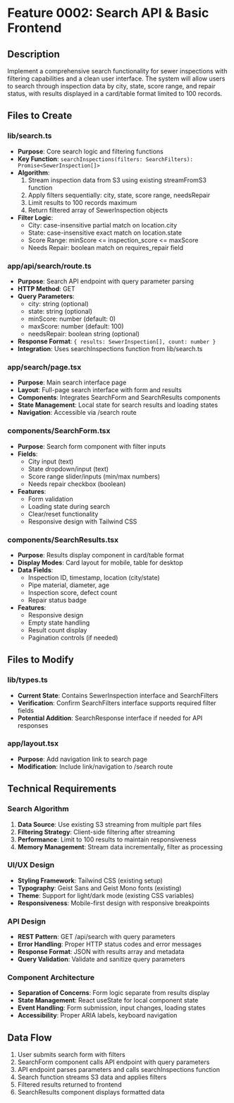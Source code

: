 # Feature 0002: Search API & Basic Frontend

## Description
Implement a comprehensive search functionality for sewer inspections with filtering capabilities and a clean user interface. The system will allow users to search through inspection data by city, state, score range, and repair status, with results displayed in a card/table format limited to 100 records.

## Files to Create

### lib/search.ts
- **Purpose**: Core search logic and filtering functions
- **Key Function**: `searchInspections(filters: SearchFilters): Promise<SewerInspection[]>`
- **Algorithm**:
  1. Stream inspection data from S3 using existing streamFromS3 function
  2. Apply filters sequentially: city, state, score range, needsRepair
  3. Limit results to 100 records maximum
  4. Return filtered array of SewerInspection objects
- **Filter Logic**:
  - City: case-insensitive partial match on location.city
  - State: case-insensitive exact match on location.state  
  - Score Range: minScore <= inspection_score <= maxScore
  - Needs Repair: boolean match on requires_repair field

### app/api/search/route.ts
- **Purpose**: Search API endpoint with query parameter parsing
- **HTTP Method**: GET
- **Query Parameters**:
  - city: string (optional)
  - state: string (optional) 
  - minScore: number (default: 0)
  - maxScore: number (default: 100)
  - needsRepair: boolean string (optional)
- **Response Format**: `{ results: SewerInspection[], count: number }`
- **Integration**: Uses searchInspections function from lib/search.ts

### app/search/page.tsx
- **Purpose**: Main search interface page
- **Layout**: Full-page search interface with form and results
- **Components**: Integrates SearchForm and SearchResults components
- **State Management**: Local state for search results and loading states
- **Navigation**: Accessible via /search route

### components/SearchForm.tsx
- **Purpose**: Search form component with filter inputs
- **Fields**:
  - City input (text)
  - State dropdown/input (text)
  - Score range slider/inputs (min/max numbers)
  - Needs repair checkbox (boolean)
- **Features**:
  - Form validation
  - Loading state during search
  - Clear/reset functionality
  - Responsive design with Tailwind CSS

### components/SearchResults.tsx
- **Purpose**: Results display component in card/table format
- **Display Modes**: Card layout for mobile, table for desktop
- **Data Fields**: 
  - Inspection ID, timestamp, location (city/state)
  - Pipe material, diameter, age
  - Inspection score, defect count
  - Repair status badge
- **Features**:
  - Responsive design
  - Empty state handling
  - Result count display
  - Pagination controls (if needed)

## Files to Modify

### lib/types.ts
- **Current State**: Contains SewerInspection interface and SearchFilters
- **Verification**: Confirm SearchFilters interface supports required filter fields
- **Potential Addition**: SearchResponse interface if needed for API responses

### app/layout.tsx
- **Purpose**: Add navigation link to search page
- **Modification**: Include link/navigation to /search route

## Technical Requirements

### Search Algorithm
1. **Data Source**: Use existing S3 streaming from multiple part files
2. **Filtering Strategy**: Client-side filtering after streaming
3. **Performance**: Limit to 100 results to maintain responsiveness
4. **Memory Management**: Stream data incrementally, filter as processing

### UI/UX Design
- **Styling Framework**: Tailwind CSS (existing setup)
- **Typography**: Geist Sans and Geist Mono fonts (existing)
- **Theme**: Support for light/dark mode (existing CSS variables)
- **Responsiveness**: Mobile-first design with responsive breakpoints

### API Design
- **REST Pattern**: GET /api/search with query parameters
- **Error Handling**: Proper HTTP status codes and error messages
- **Response Format**: JSON with results array and metadata
- **Query Validation**: Validate and sanitize query parameters

### Component Architecture
- **Separation of Concerns**: Form logic separate from results display
- **State Management**: React useState for local component state
- **Event Handling**: Form submission, input changes, loading states
- **Accessibility**: Proper ARIA labels, keyboard navigation

## Data Flow
1. User submits search form with filters
2. SearchForm component calls API endpoint with query parameters
3. API endpoint parses parameters and calls searchInspections function
4. Search function streams S3 data and applies filters
5. Filtered results returned to frontend
6. SearchResults component displays formatted data
